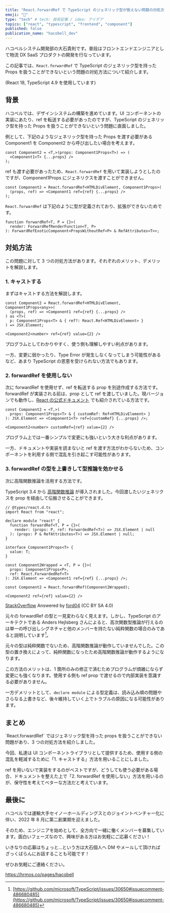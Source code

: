 ```yaml
---
title: "React.forwardRef で TypeScript のジェネリック型が扱えない問題の対処方法"
emoji: "🧩"
type: "tech" # tech: 技術記事 / idea: アイデア
topics: ["react", "typescript", "frontend", "component"]
published: false
publication_name: "hacobell_dev"
---
```


ハコベルシステム開発部の大石貴則です。普段はフロントエンドエンジニアとして物流 DX SaaS プロダクトの開発を行なっています。

この記事では、`React.forwardRef` で TypeScript のジェネリック型を持った Props を扱うことができないという問題の対処方法について紹介します。

(React 18, TypeScript 4.9 を使用しています)

## 背景

ハコベルでは、デザインシステムの構築を進めています。UI コンポーネントの実装にあたり、ref を転送する必要があったのですが、TypeScript のジェネリック型を持った Props を扱うことができないという問題に直面しました。

例として、下記のようなジェネリック型を持った Props を渡す必要がある Component1 を Component2 から呼び出したい場合を考えます。

```tsx
const Component2 = <T,>(props: Component1Props<T>) => (
  <Component1<T> {...props} />
);
```

ref も渡す必要があったため、`React.forwardRef` を用いて実装しようとしたのですが、Component1Props にジェネリクスを渡すことができません。

```tsx
const Component2 = React.forwardRef<HTMLDivElement, Component1Props>(
  (props, ref) => <Component1 ref={ref} {...props} />
);
```

`React.forwardRef` は下記のように型が定義されており、拡張ができないためです。

```tsx
function forwardRef<T, P = {}>(
  render: ForwardRefRenderFunction<T, P>
): ForwardRefExoticComponent<PropsWithoutRef<P> & RefAttributes<T>>;
```

## 対処方法

この問題に対して 3 つの対処方法があります。それぞれのメリット、デメリットを解説します。

### 1. キャストする

まずはキャストする方法を解説します。

```tsx
const Component2 = React.forwardRef<HTMLDivElement, Component1Props<any>>(
  (props, ref) => <Component1 ref={ref} {...props} />
) as <T>(
  p: Component1Props<T> & { ref?: React.Ref<HTMLDivElement> }
) => JSX.Element;
```

```tsx
<Component2<number> ref={ref} value={2} />
```

プログラムとしてわかりやすく、使う側も理解しやすい利点があります。

一方、変更に弱かったり、Type Error が発生しなくなってしまう可能性があるなど、あまり TypeScript の恩恵を受けられない方法でもあります。

### 2. forwardRef を使用しない

次に forwardRef を使用せず、ref を転送する prop を別途作成する方法です。forwardRef が実装される前は、prop として ref を渡していました。現バージョンでも動作し、[React の公式ドキュメント](https://ja.reactjs.org/docs/refs-and-the-dom.html#exposing-dom-refs-to-parent-components) でも紹介されている方法です。

```tsx
const Component2 = <T,>(
  props: Component1Props<T> & { customRef: Ref<HTMLDivElement> }
): JSX.Element => <Component1<T> ref={customRef} {...props} />;
```

```tsx
<Component2<number> customRef={ref} value={2} />
```

プログラム上では一番シンプルで変更にも強いという大きな利点があります。

一方、ドキュメントや実装を読まないと ref を渡す方法がわからないため、コンポーネントを利用する側で混乱を引き起こす可能性があります。

### 3. forwardRef の型を上書きして型推論を効かせる

次に高階関数推論を活用する方法です。

TypeScript 3.4 から [高階関数推論](https://devblogs.microsoft.com/typescript/announcing-typescript-3-4/#higher-order-type-inference-from-generic-functions) が導入されました。今回渡したいジェネリクスを prop を経由して伝搬させることができます。

```tsx
// @types/react.d.ts
import React from "react";

declare module "react" {
  function forwardRef<T, P = {}>(
    render: (props: P, ref: ForwardedRef<T>) => JSX.Element | null
  ): (props: P & RefAttributes<T>) => JSX.Element | null;
}
```

```tsx
interface Component1Props<T> {
  value: T;
}

const Component2Wrapped = <T, P = {}>(
  props: Component1Props<P>,
  ref: React.ForwardedRef<T>
): JSX.Element => <Component1 ref={ref} {...props} />;

const Component2 = React.forwardRef(Component2Wrapped);
```

```tsx
<Component2 ref={ref} value={2} />
```

[StackOverflow](https://stackoverflow.com/a/58473012) Answered by [ford04](https://stackoverflow.com/users/5669456/ford04) (CC BY SA 4.0)

元々の forwardRef の型と一見変わらなく見えます。しかし、TypeScript のアーキテクトである Anders Hejlsberg さんによると、高次関数型推論が行えるのは単一の呼び出しシグネチャと他のメンバーを持たない純粋関数の場合のみであると説明しています[^1]。

元々の型は純粋関数でないため、高階関数推論が動作していませんでした。この型の置き換えによって、純粋関数になったため高階関数推論が動作するようになります。

この方法のメリットは、1 箇所のみの修正で済むためプログラムが煩雑にならず変更にも強くなります。使用する側も ref prop で渡せるので内部実装を意識する必要がありません。

一方デメリットとして、`declare module` による型定義は、読み込み順の問題やさらなる上書きなど、後々維持していく上でトラブルの原因になる可能性があります。

## まとめ

<!-- textlint-disable ja-technical-writing/no-doubled-joshi -->`React.forwardRef` ではジェネリック型を持った props を扱うことができない問題があり、3 つの対処方法を紹介しました。<!-- textlint-enable ja-technical-writing/no-doubled-joshi -->

今回、私達は UI コンポーネントライブラリとして提供するため、使用する側の混乱を軽減するために「1. キャストする」方法を用いることにしました。

ref を用いないで実装をするのがベストですが、どうしても使う必要がある場合、ドキュメントを整えた上で「2. forwardRef を使用しない」方法を用いるのが、保守性を考えてベターな方法だと考えています。

## 最後に

ハコベルでは運輸大手セイノーホールディングスとのジョイントベンチャー化に伴い、2022 年 8 月に第二創業期を迎えました。

そのため、エンジニアを始めとして、全方向で一緒に働くメンバーを募集しています。面白いフェーズなので、興味がある方はお気軽にご応募ください！

<!-- textlint-disable ja-technical-writing/ja-no-redundant-expression -->いきなりの応募はちょっと...という方は大石個人へ DM やメールして頂ければざっくばらんにお話することも可能です！<!-- textlint-enable ja-technical-writing/ja-no-redundant-expression -->

ぜひお気軽にご連絡ください。

https://hrmos.co/pages/hacobell

[^1]: [https://github.com/microsoft/TypeScript/issues/30650#issuecomment-486680485](https://github.com/microsoft/TypeScript/issues/30650#issuecomment-486680485)
